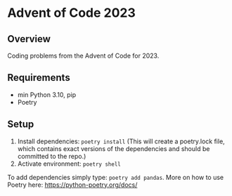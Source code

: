 # Advent of Code 2023

## Overview

Coding problems from the Advent of Code for 2023.

## Requirements
* min Python 3.10, pip
* Poetry

## Setup

1. Install dependencies: `poetry install` (This will create a poetry.lock file, which contains exact versions of the dependencies and should be committed to the repo.)
2. Activate environment: `poetry shell`

To add dependencies simply type: `poetry add pandas`. More on how to use Poetry here: https://python-poetry.org/docs/




